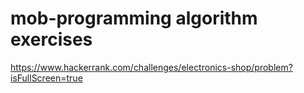 # mob-programming algorithm exercises

https://www.hackerrank.com/challenges/electronics-shop/problem?isFullScreen=true
